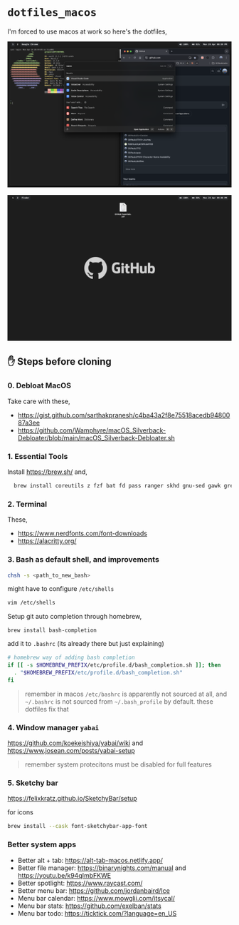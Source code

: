 # `dotfiles_macos`

I'm forced to use macos at work so here's the dotfiles,

![alt text](image.png)

![alt text](image-1.png)

## ✋ Steps before cloning

### 0. Debloat MacOS

Take care with these,

- https://gist.github.com/sarthakpranesh/c4ba43a2f8e75518acedb9480087a3ee
- https://github.com/Wamphyre/macOS_Silverback-Debloater/blob/main/macOS_Silverback-Debloater.sh

### 1. Essential Tools

Install https://brew.sh/ and,

```sh
  brew install coreutils z fzf bat fd pass ranger skhd gnu-sed gawk grep
```

### 2. Terminal

These,

- https://www.nerdfonts.com/font-downloads
- https://alacritty.org/

### 3. Bash as default shell, and improvements

```sh
chsh -s <path_to_new_bash>
```

might have to configure `/etc/shells`

```sh
vim /etc/shells
```

Setup git auto completion through homebrew,

```
brew install bash-completion
```

add it to `.bashrc` (its already there but just explaining)

```sh
# homebrew way of adding bash completion
if [[ -s $HOMEBREW_PREFIX/etc/profile.d/bash_completion.sh ]]; then
  . "$HOMEBREW_PREFIX/etc/profile.d/bash_completion.sh"
fi
```

> remember in macos `/etc/bashrc` is apparently not sourced at all, and `~/.bashrc` is not sourced from `~/.bash_profile` by default. these dotfiles fix that

### 4. Window manager `yabai`

https://github.com/koekeishiya/yabai/wiki and https://www.josean.com/posts/yabai-setup

> remember system protecitons must be disabled for full features

### 5. Sketchy bar

https://felixkratz.github.io/SketchyBar/setup

for icons

```sh
brew install --cask font-sketchybar-app-font
```

### Better system apps

- Better alt + tab: https://alt-tab-macos.netlify.app/
- Better file manager: https://binarynights.com/manual and https://youtu.be/k94qImbFKWE
- Better spotlight: https://www.raycast.com/
- Better menu bar: https://github.com/jordanbaird/Ice
- Menu bar calendar: https://www.mowglii.com/itsycal/
- Menu bar stats: https://github.com/exelban/stats
- Menu bar todo: https://ticktick.com/?language=en_US
